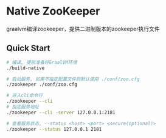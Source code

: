 # Native ZooKeeper

graalvm编译zookeeper，提供二进制版本的zookeeper执行文件

## Quick Start

```bash
# 编译, 提前准备好GraalVM环境
./build-native

# 启动服务, 如果不指定配置文件则默认使用 ./conf/zoo.cfg
./zookeeper ./conf/zoo.cfg

# 进入cli命令行
./zookeeper --cli
# 指定服务地址
./zookeeper --cli -server 127.0.0.1:2181

# 查看服务状态, --status <host> <port> <secure(optional)>
./zookeeper --status 127.0.0.1 2181

```
